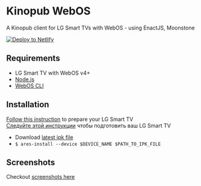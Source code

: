 # Kinopub WebOS

A Kinopub client for LG Smart TVs with WebOS - using EnactJS, Moonstone

[![Deploy to Netlify](https://www.netlify.com/img/deploy/button.svg)](https://app.netlify.com/start/deploy?repository=https://github.com/adascal/kinopub.webos)

## Requirements

- LG Smart TV with WebOS v4+
- [Node.js](https://nodejs.org/)
- [WebOS CLI](https://webostv.developer.lge.com/sdk/installation/)

## Installation

[Follow this instruction](https://webostv.developer.lge.com/develop/app-test) to prepare your LG Smart TV  
[Следуйте этой инструкции](https://telegra.ph/Ustanovka-prilozheniya-kinopub-na-LG-webOS-cherez-IDE-razrabotchika-04-14) чтобы подготовить ваш LG Smart TV

- Download [latest ipk file](https://github.com/adascal/kinopub.webos/releases/latest)
- `$ ares-install --device $DEVICE_NAME $PATH_TO_IPK_FILE`

## Screenshots

Checkout [screenshots here](./SCREENSHOTS.md)
